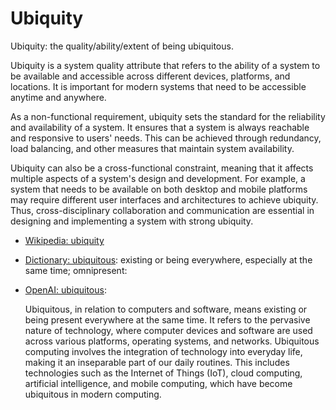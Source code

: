# Ubiquity

Ubiquity: the quality/ability/extent of being ubiquitous.

<div data-chatgpt-prompt="explain ubiquity (system quality attribute, cross-functional constraint, non-functional requirement)">Ubiquity is a system quality attribute that refers to the ability of a system to be available and accessible across different devices, platforms, and locations. It is important for modern systems that need to be accessible anytime and anywhere.

As a non-functional requirement, ubiquity sets the standard for the reliability and availability of a system. It ensures that a system is always reachable and responsive to users' needs. This can be achieved through redundancy, load balancing, and other measures that maintain system availability.

Ubiquity can also be a cross-functional constraint, meaning that it affects multiple aspects of a system's design and development. For example, a system that needs to be available on both desktop and mobile platforms may require different user interfaces and architectures to achieve ubiquity. Thus, cross-disciplinary collaboration and communication are essential in designing and implementing a system with strong ubiquity.</div>

* [Wikipedia: ubiquity](https://wikipedia.org/wiki/ubiquity)

* [Dictionary: ubiquitous](https://www.dictionary.com/browse/ubiquitous): existing or being everywhere, especially at the same time; omnipresent: 

* [OpenAI: ubiquitous](https:://openai.com): <div data-chatgpt-prompt="define ubiquitous (computers and software)">Ubiquitous, in relation to computers and software, means existing or being present everywhere at the same time. It refers to the pervasive nature of technology, where computer devices and software are used across various platforms, operating systems, and networks. Ubiquitous computing involves the integration of technology into everyday life, making it an inseparable part of our daily routines. This includes technologies such as the Internet of Things (IoT), cloud computing, artificial intelligence, and mobile computing, which have become ubiquitous in modern computing.</div>

